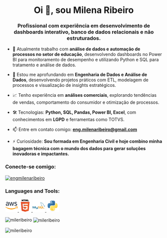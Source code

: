 <h1 align="center">Oi 👋, sou Milena Ribeiro</h1>
<h3 align="center">Profissional com experiência em desenvolvimento de dashboards interativo, banco de dados relacionais e não estruturados.</h3>

- 🎯 Atualmente trabalho com **análise de dados e automação de processos no setor de educação**, desenvolvendo dashboards no Power BI para monitoramento de desempenho e utilizando Python e SQL para tratamento e análise de dados.

- 🚀 Estou me aprofundando em **Engenharia de Dados e Análise de Dados**, desenvolvendo projetos práticos com ETL, modelagem de processos e visualização de insights estratégicos.

- 📈 Tenho experiência em **análises comerciais**, explorando tendências de vendas, comportamento do consumidor e otimização de processos.

- 🛠️ Tecnologias: **Python, SQL, Pandas, Power BI, Excel**, com conhecimentos em **LGPD** e ferramentas como TOTVS.

- 📫 Entre em contato comigo: **eng.milenaribeiro@gmail.com**

- ⚡ Curiosidade: **Sou formada em Engenharia Civil e hoje combino minha bagagem técnica com o mundo dos dados para gerar soluções inovadoras e impactantes.**

<h3 align="left">Conecte-se comigo:</h3>
<p align="left">

<a href="https://linkedin.com/in/engmilenaribeiro" target="blank"><img align="center" src="https://raw.githubusercontent.com/rahuldkjain/github-profile-readme-generator/master/src/images/icons/Social/linked-in-alt.svg" alt="engmilenaribeiro" height="30" width="40" /></a>
</p>

<h3 align="left">Languages and Tools:</h3>
<p align="left"> <a href="https://aws.amazon.com" target="_blank" rel="noreferrer"> <img src="https://raw.githubusercontent.com/devicons/devicon/master/icons/amazonwebservices/amazonwebservices-original-wordmark.svg" alt="aws" width="40" height="40"/> </a> <a href="https://www.w3.org/html/" target="_blank" rel="noreferrer"> <img src="https://raw.githubusercontent.com/devicons/devicon/master/icons/html5/html5-original-wordmark.svg" alt="html5" width="40" height="40"/> </a> <a href="https://www.mysql.com/" target="_blank" rel="noreferrer"> <img src="https://raw.githubusercontent.com/devicons/devicon/master/icons/mysql/mysql-original-wordmark.svg" alt="mysql" width="40" height="40"/> </a> <a href="https://www.python.org" target="_blank" rel="noreferrer"> <img src="https://raw.githubusercontent.com/devicons/devicon/master/icons/python/python-original.svg" alt="python" width="40" height="40"/> </a> </p>

<p><img align="left" src="https://github-readme-stats.vercel.app/api/top-langs?username=mileribeiro&show_icons=true&locale=en&layout=compact" alt="mileribeiro" /></p>

<p>&nbsp;<img align="center" src="https://github-readme-stats.vercel.app/api?username=mileribeiro&show_icons=true&locale=en" alt="mileribeiro" /></p>

<p><img align="center" src="https://github-readme-streak-stats.herokuapp.com/?user=mileribeiro&" alt="mileribeiro" /></p>

